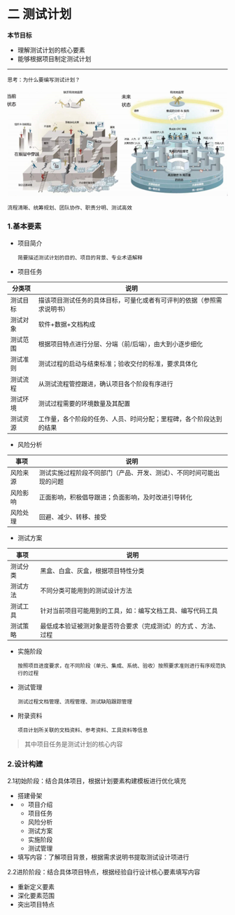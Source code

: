 # 二 测试计划 

**本节目标**

- 理解测试计划的核心要素
- 能够根据项目制定测试计划

---

```
思考：为什么要编写测试计划？
```

<img src="../img/clip_image001.png" style="zoom: 50%;" />

```
流程清晰、统筹规划、团队协作、职责分明、测试高效
```

### 1.基本要素

- 项目简介

  ```
  简要描述测试计划的目的、项目的背景、专业术语解释
  ```

- 项目任务

| 分类项   | 说明                                                         |
| -------- | ------------------------------------------------------------ |
| 测试目标 | 描该项目测试任务的具体目标，可量化或者有可评判的依据（参照需求说明书） |
| 测试对象 | 软件+数据+文档构成                                           |
| 测试范围 | 根据项目特点进行分层、分端（前/后端），由大到小逐步细化      |
| 测试准则 | 测试过程的启动与结束标准；验收交付的标准，要求具体化         |
| 测试流程 | 从测试流程管控跟进，确认项目各个阶段有序进行                 |
| 测试环境 | 测试过程需要的环境数量及其配置                               |
| 测试资源 | 工作量，各个阶段的任务、人员、时间分配；里程碑，各个阶段达到的结果 |

- 风险分析

| 事项     | 说明                                                         |
| -------- | ------------------------------------------------------------ |
| 风险来源 | 测试实施过程阶段不同部门（产品、开发、测试）、不同时间可能出现的问题 |
| 风险影响 | 正面影响，积极倡导跟进；负面影响，及时改进引导转化           |
| 风险处理 | 回避、减少、转移、接受                                       |

- 测试方案

| 事项     | 说明                                                         |
| -------- | ------------------------------------------------------------ |
| 测试分类 | 黑盒、白盒、灰盒，根据项目特性分类                           |
| 测试方法 | 不同分类可能用到的测试设计方法                               |
| 测试工具 | 针对当前项目可能用到的工具，如：编写文档工具、编写代码工具   |
| 测试策略 | 最低成本验证被测对象是否符合要求（完成测试）的方式 、方法、过程 |

- 实施阶段

  ```
  按照项目进度要求，在不同阶段（单元、集成、系统、验收）按照要求准则进行有序规范执行的过程
  ```

- 测试管理

  ```
  测试过程文档管理、流程管理、测试缺陷跟踪管理
  ```

- 附录资料

  ```
  项目计划所关联的文档资料、参考资料、工具资料等信息
  ```

> 其中项目任务是测试计划的核心内容

### 2.设计构建

2.1初始阶段：结合具体项目，根据计划要素构建模板进行优化填充

- 搭建骨架
- - 项目介绍
  - 项目任务
  - 风险分析
  - 测试方案
  - 实施阶段
  - 测试管理
- 填写内容：了解项目背景，根据需求说明书提取测试设计项进行

2.2进阶阶段：结合具体项目特点，根据经验自行设计核心要素填写内容

- 重新定义要素
- 深化要素范围
- 突出项目特点